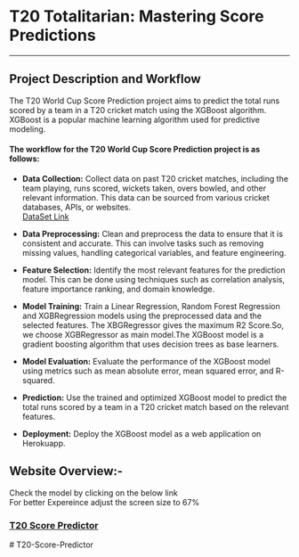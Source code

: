 # T20 Totalitarian: Mastering Score Predictions

---

## Project Description and Workflow

The T20 World Cup Score Prediction project aims to predict the total runs scored by a team in a T20 cricket match using the XGBoost algorithm. XGBoost is a popular machine learning algorithm used for predictive modeling.

#### The workflow for the T20 World Cup Score Prediction project is as follows:

- **Data Collection:** Collect data on past T20 cricket matches, including the team playing, runs scored, wickets taken, overs bowled, and other relevant information. This data can be sourced from various cricket databases, APIs, or websites.     
  [DataSet Link](https://www.kaggle.com/datasets/veeralakrishna/cricsheet-a-retrosheet-for-cricket)

- **Data Preprocessing:** Clean and preprocess the data to ensure that it is consistent and accurate. This can involve tasks such as removing missing values, handling categorical variables, and feature engineering.

- **Feature Selection:** Identify the most relevant features for the prediction model. This can be done using techniques such as correlation analysis, feature importance ranking, and domain knowledge.

- **Model Training:** Train a Linear Regression, Random Forest Regression and XGBRegression models using the preprocessed data and the selected features. The XBGRegressor gives the maximum R2 Score.So, we choose XGBRegressor as main model.The XGBoost model is a gradient boosting algorithm that uses decision trees as base learners.

- **Model Evaluation:** Evaluate the performance of the XGBoost model using metrics such as mean absolute error, mean squared error, and R-squared.

- **Prediction:** Use the trained and optimized XGBoost model to predict the total runs scored by a team in a T20 cricket match based on the relevant features.

- **Deployment:** Deploy the XGBoost model as a web application on Herokuapp.

## Website Overview:-
Check the model by clicking on the below link  
For better Expereince adjust the screen size to 67%
### [T20 Score Predictor](https://t20-score-275ae826d4e8.herokuapp.com)
#   T 2 0 - S c o r e - P r e d i c t o r  
 